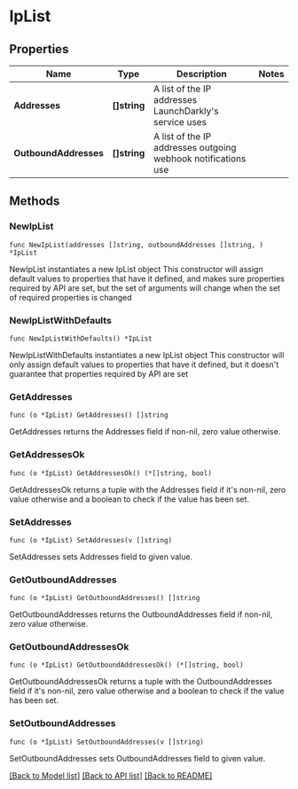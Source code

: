 # IpList

## Properties

Name | Type | Description | Notes
------------ | ------------- | ------------- | -------------
**Addresses** | **[]string** | A list of the IP addresses LaunchDarkly&#39;s service uses | 
**OutboundAddresses** | **[]string** | A list of the IP addresses outgoing webhook notifications use | 

## Methods

### NewIpList

`func NewIpList(addresses []string, outboundAddresses []string, ) *IpList`

NewIpList instantiates a new IpList object
This constructor will assign default values to properties that have it defined,
and makes sure properties required by API are set, but the set of arguments
will change when the set of required properties is changed

### NewIpListWithDefaults

`func NewIpListWithDefaults() *IpList`

NewIpListWithDefaults instantiates a new IpList object
This constructor will only assign default values to properties that have it defined,
but it doesn't guarantee that properties required by API are set

### GetAddresses

`func (o *IpList) GetAddresses() []string`

GetAddresses returns the Addresses field if non-nil, zero value otherwise.

### GetAddressesOk

`func (o *IpList) GetAddressesOk() (*[]string, bool)`

GetAddressesOk returns a tuple with the Addresses field if it's non-nil, zero value otherwise
and a boolean to check if the value has been set.

### SetAddresses

`func (o *IpList) SetAddresses(v []string)`

SetAddresses sets Addresses field to given value.


### GetOutboundAddresses

`func (o *IpList) GetOutboundAddresses() []string`

GetOutboundAddresses returns the OutboundAddresses field if non-nil, zero value otherwise.

### GetOutboundAddressesOk

`func (o *IpList) GetOutboundAddressesOk() (*[]string, bool)`

GetOutboundAddressesOk returns a tuple with the OutboundAddresses field if it's non-nil, zero value otherwise
and a boolean to check if the value has been set.

### SetOutboundAddresses

`func (o *IpList) SetOutboundAddresses(v []string)`

SetOutboundAddresses sets OutboundAddresses field to given value.



[[Back to Model list]](../README.md#documentation-for-models) [[Back to API list]](../README.md#documentation-for-api-endpoints) [[Back to README]](../README.md)


